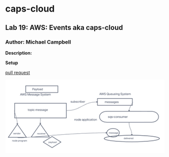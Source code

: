 # caps-cloud
## Lab 19: AWS: Events aka caps-cloud   

### Author: Michael Campbell

**Description:**

**Setup**

[pull request](https://github.com/MichaelCampbell-on3001/caps-cloud/pull/1)



![UML](lab19UML.png)
